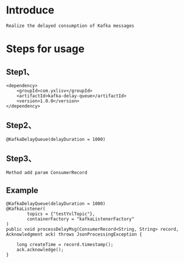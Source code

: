 # Introduce
    Realize the delayed consumption of Kafka messages


# Steps for usage
## Step1、
    <dependency>
        <groupId>com.yxlisv</groupId>
        <artifactId>kafka-delay-queue</artifactId>
        <version>1.0.0</version>
    </dependency>
    
## Step2、
    @KafkaDelayQueue(delayDuration = 1000)
    
## Step3、
    Method add param ConsumerRecord

## Example
    @KafkaDelayQueue(delayDuration = 1000)
    @KafkaListener(
            topics = {"testYxlTopic"},
            containerFactory = "kafkaListenerFactory"
    )
    public void processDelayMsg(ConsumerRecord<String, String> record, Acknowledgment ack) throws JsonProcessingException {

        long createTime = record.timestamp();
        ack.acknowledge();
    }